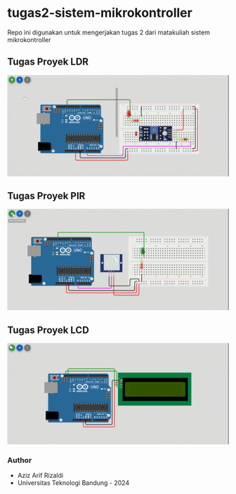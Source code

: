 # tugas2-sistem-mikrokontroller
Repo ini digunakan untuk mengerjakan tugas 2 dari matakuliah sistem mikrokontroller

## Tugas Proyek LDR
![Tampilan LDR](preview/ldr.gif)

## Tugas Proyek PIR
![Tampilan PIR](preview/pir.gif)

## Tugas Proyek LCD
![Tampilan 3.3](preview/lcd.gif)

### Author
- Aziz Arif Rizaldi
- Universitas Teknologi Bandung - 2024

